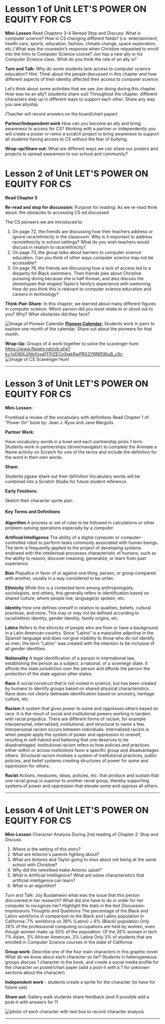 # Lesson 1 of Unit LET'S POWER ON EQUITY FOR CS

**Mini-Lesson**
Read Chapters 3-4
Reread Stop and Discuss:
What is computer science?
How is CS changing different fields? (i.e. entertainment, health care, sports, education, fashion, climate change, space exploration, etc.)
What was the counselor’s response when Christine requested to enroll into the Intro to Computer Science course?
Jon has a new ally in his Computer Science class. What do you think the role of an ally is?

**Turn and Talk:**
Why do some students lack access to computer science education? Hint: Think about the people discussed in this chapter and how different aspects of their identity affected their access to computer science.


Let’s think about some activities that we see Jon doing during this chapter. How was he an ally? (students share out)
Throughout the chapter, different characters step up in different ways to support each other. Share any way you see allyship. 

(Teacher will record answers on the board/chart paper)

**Partner/Independent work**
How can you become an ally and bring awareness to access for CS? 
Working with a partner or independently you will create a poster or remix a scratch project to bring awareness to support all students having access to CS without the fear of bullying.


**Wrap-up/Share out:**
What are different ways we can share our posters and projects to spread awareness to our school and community? 

# Lesson 2 of Unit LET'S POWER ON EQUITY FOR CS

**Read Chapter 5** 

**Re-read and stop for discussion:** 
Purpose for reading: As we re-read think about: the obstacles to accessing CS ed discussed 


The CS pioneers we are introduced to
1. On page 72, the friends are discussing how their teachers address or ignore race/ethnicity in the classroom. Why is it important to address race/ethnicity in school settings? What do you wish teachers would discuss in relation to race/ethnicity?
2. On page 73, the group talks about barriers to computer science education. Can you think of other ways computer science may not be accessible?
3. On page 76, the friends are discussing how a lack of access led to a disparity for Black swimmers. Then friends joke about Christine pursuing diving because she is half Korean, and also discuss the stereotypes that shaped Taylor’s family’s experience with swimming.  How do you think this is relevant to computer science education and careers in technology?


**Think-Pair-Share:**
In this chapter, we learned about many different figures in computer science. Which person did you most relate to or stood out to you? Why? 
What obstacles did they face?


![Image of Pioneer Calendar](https://github.com/hunter-teacher-cert/currdev-work-theawilliams19/blob/main/pioneer%20calendar.jpg)
[**Pioneer Calendar:**](https://docs.google.com/presentation/d/19vLOICQqDf-3cWWtFeWkOlnPnTyBXPDAhetw7M_AKto/edit?usp=sharing)
Students work in pairs to explore one month of the calendar.
Share out about the pioneers for that month. 


**Wrap-Up:**
Groups of 4 work together to solve the scavenger hunt:
https://www.flippity.net/vb.php?k=1oDWXJjfdsYsvaFFPjZECnXwkRwPRXZYRNfD6IuB_c9c
![Image of CS Scavenger Hunt](https://github.com/hunter-teacher-cert/currdev-work-theawilliams19/blob/main/cs%20scavenger%20hunt.jpg)

---
# Lesson 3 of Unit LET'S POWER ON EQUITY FOR CS

**Mini-Lesson:**

Frontload a review of the vocabulary with definitions
Read Chapter 1 of “Power On” book by: Jean J. Ryoo and Jane Margolis


**Partner Work:**

Have vocabulary words in a bowl and each partnership picks 1 term.
Students work in partnerships (driver/navigator) to complete the Animate a Name activity on Scratch for one of the terms and include the definition for the word in their own words.

**Share:**

Students jigsaw share out their definition
Vocabulary words will be combined into a Scratch Studio for future student reference.


**Early Finishers:**

Sketch their character sprite plan 


#### Key Terms and Definitions

**Algorithm**
A process or set of rules to be followed in calculations or other problem-solving operations especially by a computer

**Artificial Intelligence**
The ability of a digital computer or computer-controlled robot to perform tasks commonly associated with human beings. The term is frequently applied to the project of developing
systems endowed with the intellectual processes characteristic of humans, such as the ability to reason, discover meaning, generalize, or learn from past experience.

**Bias** 
*Prejudice* 
in favor of or against one thing, person, or group compared with another, usually in a way considered to be unfair.

**Ethnicity**
While this is a contested term among anthropologists, sociologists, and others, this generally refers to identification based on shared culture, where people live, language(s)
spoken, etc.

**Identity**
How one defines oneself in relation to qualities, beliefs, cultural practices, and more. This may or may not be defined according to racial/ethnic identity, gender identity, family
origins, etc.

**Latinx**
Refers to the ethnicity of people who are from or have a background in a Latin American country. Since “Latino” is a masculine adjective in the Spanish language and does not give
visibility to those who do not identify as men, the term “Latinx” was created with the intention to be inclusive of all gender identities.

**Nationality**
A legal identification of a person in international law, establishing the person as a subject,
a national, of a sovereign state. It affords the state jurisdiction over the person and affords
the person the protection of the state against other states.

**Race**
A social construct that is not rooted in science, but has been created by humans to
identify groups based on shared physical characteristics. Race does not clearly delineate
identification based on ancestry, heritage culture, etc.

**Racism**
A system that gives power to some and oppresses others based on race. It is the result of
social and institutional powers working in tandem with racial prejudice. There are different
forms of racism, for example interpersonal, internalized, institutional, and structural to
name a few. Interpersonal racism occurs between individuals. Internalized racism is when
people apply the system of power and oppression to oneself, resulting in self-hatred and
believing that one deserves to be disadvantaged. Institutional racism refers to how
policies and practices either within or across institutions favor a specific group and
disadvantages others. Structural racism involves a system of institutional practices, public
policies, and belief systems creating structures of power for some and oppression for
others.

**Racist**
Actions, measures, ideas, policies, etc. that produce and sustain that one racial group is
superior to another racial group, thereby supporting systems of power and oppression that
elevate some and oppress all others.


----

# Lesson 4 of Unit LET'S POWER ON EQUITY FOR CS

**Mini-Lesson**
Character Analysis
During 2nd reading of Chapter 2: Stop and Discuss
1. Where is the setting of this story?
2. What are Antonio's parents fighting about?
3. What are Antonio and Taylor going to miss about not being at the same school with Christine?
4. Why did the newsfeed make Antonio upset?
5. What is Artificial Intelligence? What are some characteristics that artificial intelligence can learn?
6. What is an algorithm?


Turn and Talk: Joy Buolamwini what was the issue that this person discovered in her research? What did she have to do in order for her computer to recognize her?
Highlight the stats in the text Discussion: Impressions Thoughts and Questions
The percentage of the Black and Latinx workforce in comparison to the Black and Latinx population in California:
 7% workforce vs 39% (Latinx) + 6% (Black) population 
Only 26% of the professional computing occupations are held by women, even though women make up 50% of the population. Of the 26% women in tech 7% Asian, 3% African American, 2% Latina 
Only 3% of students that are enrolled in Computer Science courses in the state of California 

**Group work:**  Describe one of the four main characters in this graphic novel. What do we know about each character so far?
Students in heterogeneous groups discuss 1 character in the book, and create a social media profile for the character on poster/chart paper (add a post-it with a ? for unknown sections about the character) 

**Independent work** - students create a sprite for the character (to have for future use)

**Share out:** Gallery walk students share feedback (and if possible add a post-it with answers for ?)


![photo of each character with text box to record character analysis](https://github.com/hunter-teacher-cert/currdev-work-theawilliams19/blob/main/Power%20On%20Character%20Analysis%20slide.jpg)



----

